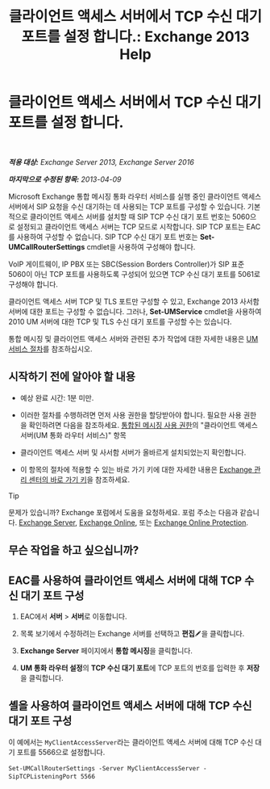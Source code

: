 ﻿---
title: '클라이언트 액세스 서버에서 TCP 수신 대기 포트를 설정 합니다.: Exchange 2013 Help'
TOCTitle: 클라이언트 액세스 서버에서 TCP 수신 대기 포트를 설정 합니다.
ms:assetid: 5f48f21a-d8d4-48b2-868f-9a3647693841
ms:mtpsurl: https://technet.microsoft.com/ko-kr/library/JJ673530(v=EXCHG.150)
ms:contentKeyID: 50556005
ms.date: 05/22/2018
mtps_version: v=EXCHG.150
ms.translationtype: MT
---

# 클라이언트 액세스 서버에서 TCP 수신 대기 포트를 설정 합니다.

 

_**적용 대상:** Exchange Server 2013, Exchange Server 2016_

_**마지막으로 수정된 항목:** 2013-04-09_

Microsoft Exchange 통합 메시징 통화 라우터 서비스를 실행 중인 클라이언트 액세스 서버에서 SIP 요청을 수신 대기하는 데 사용되는 TCP 포트를 구성할 수 있습니다. 기본적으로 클라이언트 액세스 서버를 설치할 때 SIP TCP 수신 대기 포트 번호는 5060으로 설정되고 클라이언트 액세스 서버는 TCP 모드로 시작합니다. SIP TCP 포트는 EAC를 사용하여 구성할 수 없습니다. SIP TCP 수신 대기 포트 번호는 **Set-UMCallRouterSettings** cmdlet을 사용하여 구성해야 합니다.

VoIP 게이트웨이, IP PBX 또는 SBC(Session Borders Controller)가 SIP 표준 5060이 아닌 TCP 포트를 사용하도록 구성되어 있으면 TCP 수신 대기 포트를 5061로 구성해야 합니다.

클라이언트 액세스 서버 TCP 및 TLS 포트만 구성할 수 있고, Exchange 2013 사서함 서버에 대한 포트는 구성할 수 없습니다. 그러나, **Set-UMService** cmdlet을 사용하여 2010 UM 서버에 대한 TCP 및 TLS 수신 대기 포트를 구성할 수는 있습니다.

통합 메시징 및 클라이언트 액세스 서버와 관련된 추가 작업에 대한 자세한 내용은 [UM 서비스 절차](um-services-procedures-exchange-2013-help.md)를 참조하십시오.

## 시작하기 전에 알아야 할 내용

  - 예상 완료 시간: 1분 미만.

  - 이러한 절차를 수행하려면 먼저 사용 권한을 할당받아야 합니다. 필요한 사용 권한을 확인하려면 다음을 참조하세요. [통합된 메시징 사용 권한](unified-messaging-permissions-exchange-2013-help.md)의 "클라이언트 액세스 서버(UM 통화 라우터 서비스)" 항목

  - 클라이언트 액세스 서버 및 사서함 서버가 올바르게 설치되었는지 확인합니다.

  - 이 항목의 절차에 적용할 수 있는 바로 가기 키에 대한 자세한 내용은 [Exchange 관리 센터의 바로 가기 키](keyboard-shortcuts-in-the-exchange-admin-center-exchange-online-protection-help.md)을 참조하세요.


> [!TIP]
> 문제가 있습니까? Exchange 포럼에서 도움을 요청하세요. 포럼 주소는 다음과 같습니다. <A href="https://go.microsoft.com/fwlink/p/?linkid=60612">Exchange Server</A>, <A href="https://go.microsoft.com/fwlink/p/?linkid=267542">Exchange Online</A>, 또는 <A href="https://go.microsoft.com/fwlink/p/?linkid=285351">Exchange Online Protection</A>.



## 무슨 작업을 하고 싶으십니까?

## EAC를 사용하여 클라이언트 액세스 서버에 대해 TCP 수신 대기 포트 구성

1.  EAC에서 **서버** \> **서버**로 이동합니다.

2.  목록 보기에서 수정하려는 Exchange 서버를 선택하고 **편집**![편집 아이콘](images/JJ218640.6f53ccb2-1f13-4c02-bea0-30690e6ea71d(EXCHG.150).gif "편집 아이콘")을 클릭합니다.

3.  **Exchange Server** 페이지에서 **통합 메시징**을 클릭합니다.

4.  **UM 통화 라우터 설정**의 **TCP 수신 대기 포트**에 TCP 포트의 번호를 입력한 후 **저장**을 클릭합니다.

## 셸을 사용하여 클라이언트 액세스 서버에 대해 TCP 수신 대기 포트 구성

이 예에서는 `MyClientAccessServer`라는 클라이언트 액세스 서버에 대해 TCP 수신 대기 포트를 5566으로 설정합니다.

    Set-UMCallRouterSettings -Server MyClientAccessServer -SipTCPListeningPort 5566

